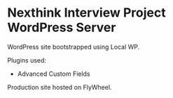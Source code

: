# Nexthink Interview Project WordPress Server

WordPress site bootstrapped using Local WP.

Plugins used:

- Advanced Custom Fields

Production site hosted on FlyWheel.
